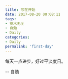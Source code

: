 ```yaml
---
title: 写在开始
date: 2017-08-20 00:08:11
tags:
- 技术无关
- 自勉
- Daily
categories:
- Daily
permalink: 'first-day'
---
```


每天一点进步，好过平淡度日。

-- 自勉

